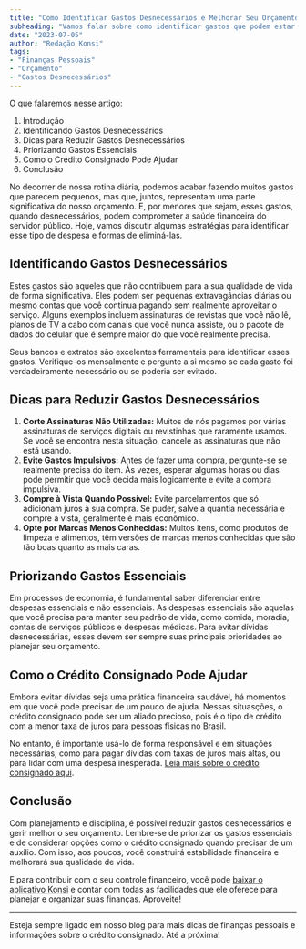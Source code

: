 ```yaml
---
title: "Como Identificar Gastos Desnecessários e Melhorar Seu Orçamento: Dicas para Servidores Públicos"
subheading: "Vamos falar sobre como identificar gastos que podem estar comprometendo seu orçamento e como eliminá-los para ter uma vida financeira mais equilibrada."
date: "2023-07-05"
author: "Redação Konsi"
tags:
- "Finanças Pessoais"
- "Orçamento"
- "Gastos Desnecessários"
---
```


O que falaremos nesse artigo:

1. Introdução
2. Identificando Gastos Desnecessários
3. Dicas para Reduzir Gastos Desnecessários
4. Priorizando Gastos Essenciais
5. Como o Crédito Consignado Pode Ajudar
6. Conclusão

No decorrer de nossa rotina diária, podemos acabar fazendo muitos gastos que parecem pequenos, mas que, juntos, representam uma parte significativa do nosso orçamento. E, por menores que sejam, esses gastos, quando desnecessários, podem comprometer a saúde financeira do servidor público. Hoje, vamos discutir algumas estratégias para identificar esse tipo de despesa e formas de eliminá-las.

## Identificando Gastos Desnecessários

Estes gastos são aqueles que não contribuem para a sua qualidade de vida de forma significativa. Eles podem ser pequenas extravagâncias diárias ou mesmo contas que você continua pagando sem realmente aproveitar o serviço. Alguns exemplos incluem assinaturas de revistas que você não lê, planos de TV a cabo com canais que você nunca assiste, ou o pacote de dados do celular que é sempre maior do que você realmente precisa.

Seus bancos e extratos são excelentes ferramentais para identificar esses gastos. Verifique-os mensalmente e pergunte a si mesmo se cada gasto foi verdadeiramente necessário ou se poderia ser evitado.

## Dicas para Reduzir Gastos Desnecessários

1. **Corte Assinaturas Não Utilizadas:** Muitos de nós pagamos por várias assinaturas de serviços digitais ou revistinhas que raramente usamos. Se você se encontra nesta situação, cancele as assinaturas que não está usando.
2. **Evite Gastos Impulsivos:** Antes de fazer uma compra, pergunte-se se realmente precisa do item. Às vezes, esperar algumas horas ou dias pode permitir que você decida mais logicamente e evite a compra impulsiva.
3. **Compre à Vista Quando Possível:** Evite parcelamentos que só adicionam juros à sua compra. Se puder, salve a quantia necessária e compre à vista, geralmente é mais econômico.
4. **Opte por Marcas Menos Conhecidas:** Muitos itens, como produtos de limpeza e alimentos, têm versões de marcas menos conhecidas que são tão boas quanto as mais caras.

## Priorizando Gastos Essenciais

Em processos de economia, é fundamental saber diferenciar entre despesas essenciais e não essenciais. As despesas essenciais são aquelas que você precisa para manter seu padrão de vida, como comida, moradia, contas de serviços públicos e despesas médicas. Para evitar dívidas desnecessárias, esses devem ser sempre suas principais prioridades ao planejar seu orçamento.

## Como o Crédito Consignado Pode Ajudar

Embora evitar dívidas seja uma prática financeira saudável, há momentos em que você pode precisar de um pouco de ajuda. Nessas situasções, o crédito consignado pode ser um aliado precioso, pois é o tipo de crédito com a menor taxa de juros para pessoas físicas no Brasil.

No entanto, é importante usá-lo de forma responsável e em situações necessárias, como para pagar dívidas com taxas de juros mais altas, ou para lidar com uma despesa inesperada. [Leia mais sobre o crédito consignado aqui](https://konsi.com.br/post/5-motivos-para-escolher-o-credito-consignado-publico).

## Conclusão

Com planejamento e disciplina, é possível reduzir gastos desnecessários e gerir melhor o seu orçamento. Lembre-se de priorizar os gastos essenciais e de considerar opções como o crédito consignado quando precisar de um auxílio. Com isso, aos poucos, você construirá estabilidade financeira e melhorará sua qualidade de vida.

E para contribuir com o seu controle financeiro, você pode [baixar o aplicativo Konsi](https://konsi.com.br/download) e contar com todas as facilidades que ele oferece para planejar e organizar suas finanças. Aproveite!

---

Esteja sempre ligado em nosso blog para mais dicas de finanças pessoais e informações sobre o crédito consignado. Até a próxima!